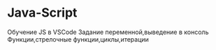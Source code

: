 # Java-Script
Обучение JS в VSCode
Задание переменной,выведение в консоль
Функции,стрелочные функции,циклы,итерации
